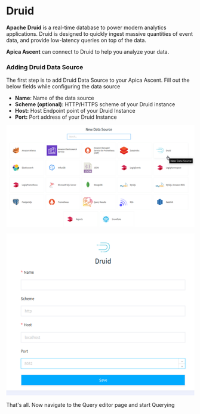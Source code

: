 # Druid

**Apache** **Druid** is a real-time database to power modern analytics applications. Druid is designed to quickly ingest massive quantities of event data, and provide low-latency queries on top of the data.

**Apica Ascent** can connect to Druid to help you analyze your data.

### Adding Druid Data Source

The first step is to add Druid Data Source to your Apica Ascent. Fill out the below fields while configuring the data source

* **Name**: Name of the data source
* **Scheme (optional)**: HTTP/HTTPS scheme of your Druid instance
* **Host:** Host Endpoint point of your Druid Instance
* **Port:** Port address of your Druid Instance

![Selecting Druid data source](../../.gitbook/assets/druid-1.png)

![Configuring Druid ](../../.gitbook/assets/druid-2.png)

That's all. Now navigate to the Query editor page and start Querying

